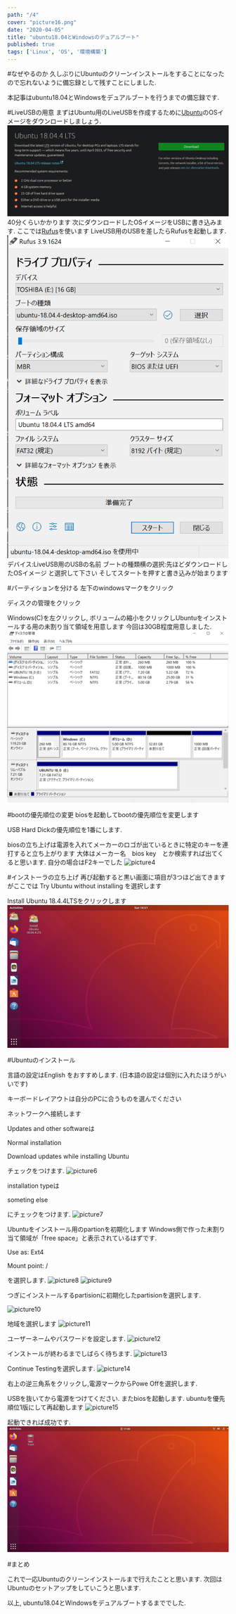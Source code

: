 ```yaml
---
path: "/4"
cover: "picture16.png"
date: "2020-04-05"
title: "ubuntu18.04とWindowsのデュアルブート"
published: true
tags: ['Linux', 'OS', '環境構築']
---
```

#なぜやるのか
久しぶりにUbuntuのクリーンインストールをすることになったので忘れないように備忘録として残すことにしました.

本記事はubuntu18.04とWindowsをデュアルブートを行うまでの備忘録です.

#LiveUSBの用意
まずはUbuntu用のLiveUSBを作成するために[Ubuntu](https://ubuntu.com/download/desktop)のOSイメージをダウンロードしましょう.
![picture1](picture1.png)
40分くらいかかります
次にダウンロードしたOSイメージをUSBに書き込みます.
ここでは[Rufus](https://rufus.ie/)を使います
LiveUSB用のUSBを差したらRufusを起動します.
![picture2](picture2.png)
デバイス:LiveUSB用のUSBの名前
ブートの種類横の選択:先ほどダウンロードしたOSイメージ
と選択して下さい
そしてスタートを押すと書き込みが始まります

#パーティションを分ける
左下のwindowsマークをクリック

ディスクの管理をクリック

Windows(C)を左クリックし, ボリュームの縮小をクリックしUbuntuをインストールする用の未割り当て領域を用意します
今回は30GB程度用意しました.
![picture3](picture3.png)

#bootの優先順位の変更
biosを起動してbootの優先順位を変更します

USB Hard Dickの優先順位を1番にします.

biosの立ち上げは電源を入れてメーカーのロゴが出ているときに特定のキーを連打すると立ち上がります
大体はメーカー名　bios key　とか検索すれば出てくると思います.
自分の場合はF2キーでした
![picture4](picture4.png)

#インストーラの立ち上げ
再び起動すると黒い画面に項目が3つほど出てきますがここでは
Try Ubuntu  without installing 
を選択します

Install Ubuntu 18.4.4LTSをクリックします
![picture5](picture5.png)

#Ubuntuのインストール

言語の設定はEnglish をおすすめします.
(日本語の設定は個別に入れたほうがいいです)

キーボードレイアウトは自分のPCに合うものを選んでください

ネットワークへ接続します

Updates and other softwareは

Normal installation

Download updates while installing Ubuntu

チェックをつけます.
![picture6](picture6.png)

installation typeは

someting else

にチェックをつけます.
![picture7](picture7.png)

Ubuntuをインストール用のpartionを初期化します
Windows側で作った未割り当て領域が「free space」と表示されているはずです.

Use as: Ext4

Mount point: /

を選択します.
![picture8](picture8.png)
![picture9](picture9.png)


つぎにインストールするpartisionに初期化したpartisionを選択します.

![picture10](picture10.png)

地域を選択します
![picture11](picture11.png)

ユーザーネームやパスワードを設定します.
![picture12](picture12.png)

インストールが終わるまでしばらく待ちます.
![picture13](picture13.png)

Continue Testingを選択します.
![picture14](picture14.png)

右上の逆三角系をクリックし,電源マークからPowe Offを選択します.

USBを抜いてから電源をつけてください.
またbiosを起動します.
ubuntuを優先順位1版にして再起動します
![picture15](picture15.png)

起動できれば成功です.
![picture16](picture16.png)

#まとめ

これで一応Ubuntuのクリーンインストールまで行えたことと思います.
次回はUbuntuのセットアップをしていこうと思います.


以上, ubuntu18.04とWindowsをデュアルブートするまででした.

